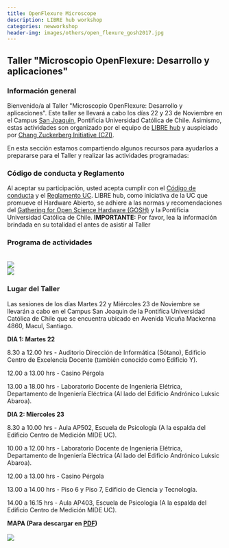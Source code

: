 ```yaml
---
title: OpenFlexure Microscope
description: LIBRE hub workshop
categories: newworkshop
header-img: images/others/open_flexure_gosh2017.jpg
---
```

<!--
## OpenFlexure Microscope: Development and Application

<br>
<img src="{{site.baseurl}}/images/others/open_flexure_gosh2017.jpg" data-action="zoom">
<br>

#### Overview
Apply now to participate in our in-person workshop to assemble and use a 3D printed motorized OpenFlexure microscope for slide scanning bioimaging experiments for your lab!

- DATE: 22 & 23 Nov 2022
- PLACE: San Joaquin Campus, Pontificia Universidad Catolica de Chile (Santiago, Chile)
- REGISTRATION [HERE](https://docs.google.com/forms/d/e/1FAIpQLSf_9sOCSWtYf3g3kFogytVY7BQBDwVlXuxIc3t2ImaILsD0Zg/viewform)

Sponsored by Chang Zuckerberg Initiative

<br>
<img src="{{site.baseurl}}/images/others/OFM_workshop_afiche.jpg" data-action="zoom">
-->

## Taller "Microscopio OpenFlexure: Desarrollo y aplicaciones"

### Información general

Bienvenido/a al Taller "Microscopio OpenFlexure: Desarrollo y aplicaciones". Este taller se llevará a cabo los días 22 y 23 de Noviembre en el Campus [San Joaquin](https://www.uc.cl/universidad/nuestros-campus/san-joaquin/), Pontificia Universidad Católica de Chile. Asimismo, estas actividades son organizado por el equipo de [LIBRE hub](https://librehub.github.io/people/) y auspiciado por [Chang Zuckerberg Initiative (CZI)](https://chanzuckerberg.com/).

En esta sección estamos compartiendo algunos recursos para ayudarlos a prepararse para el Taller y realizar las actividades programadas: 

### Código de conducta y Reglamento

Al aceptar su participación, usted acepta cumplir con el [Código de conducta](https://openhardware.science/gosh-2017/gosh-code-of-conduct/) y el [Reglamento UC](https://www.ing.uc.cl/electrica/wp-content/uploads/2020/09/reglamento-laboratorio-de-fabricacin-de-ingeniera-elctrica-fablabv3.pdf). LIBRE hub, como iniciativa de la UC que promueve el Hardware Abierto, se adhiere a las normas y recomendaciones del [Gathering for Open Science Hardware (GOSH)](https://openhardware.science/) y la Pontificia Universidad Católica de Chile. **IMPORTANTE:** Por favor, lea la información brindada en su totalidad el antes de asistir al Taller

### Programa de actividades
<br>
<img src="{{site.baseurl}}/images/others/dia1_actividades.png" data-action="zoom">
<br>
<img src="{{site.baseurl}}/images/others/dia2_actividades.png" data-action="zoom">
<br>

### Lugar del Taller

Las sesiones de los días Martes 22 y Miércoles 23 de Noviembre se llevarán a cabo en el Campus San Joaquin de la Pontifica Universidad Católica de Chile que se encuentra ubicado en Avenida Vicuña Mackenna 4860, Macul, Santiago.

**DIA 1: Martes 22**

8.30 a 12.00 hrs - Auditorio Dirección de Informática (Sótano), Edificio Centro de Excelencia Docente (también conocido como Edificio Y).

12.00 a 13.00 hrs - Casino Pérgola

13.00 a 18.00 hrs - Laboratorio Docente de Ingeniería Elétrica, Departamento de Ingeniería Eléctrica (Al lado del Edificio Andrónico Luksic Abaroa).

**DIA 2: Miercoles 23**

8.30 a 10.00 hrs - Aula AP502, Escuela de Psicología (A la espalda del Edificio Centro de Medición MIDE UC).

10.00 a 12.00 hrs - Laboratorio Docente de Ingeniería Elétrica, Departamento de Ingeniería Eléctrica (Al lado del Edificio Andrónico Luksic Abaroa).

12.00 a 13.00 hrs - Casino Pérgola

13.00 a 14.00 hrs - Piso 6 y Piso 7, Edificio de Ciencia y Tecnología.

14.00 a 16.15 hrs - Aula AP403, Escuela de Psicología (A la espalda del Edificio Centro de Medición MIDE UC). 

**MAPA (Para descargar en [PDF](https://vidauniversitaria.uc.cl/395-mapa-campussj-2022/file))**
<br>
<br>
<img src="{{site.baseurl}}/images/others/mapacampussj.jpg" data-action="zoom">
<br>
